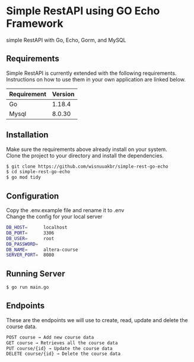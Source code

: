 # Simple RestAPI using GO Echo Framework

simple RestAPI with Go, Echo, Gorm, and MySQL

## Requirements

Simple RestAPI is currently extended with the following requirements.  
Instructions on how to use them in your own application are linked below.

| Requirement | Version |
| ----------- | ------- |
| Go          | 1.18.4  |
| Mysql       | 8.0.30  |

## Installation

Make sure the requirements above already install on your system.  
Clone the project to your directory and install the dependencies.

```bash
$ git clone https://github.com/wisnuuakbr/simple-rest-go-echo
$ cd simple-rest-go-echo
$ go mod tidy
```

## Configuration
Copy the .env.example file and rename it to .env  
Change the config for your local server

```bash
DB_HOST=      localhost
DB_PORT=      3306
DB_USER=      root
DB_PASSWORD=
DB_NAME=      altera-course
SERVER_PORT=  8080
```

## Running Server

```bash
$ go run main.go
```

## Endpoints

These are the endpoints we will use to create, read, update and delete the course data.

```bash
POST course → Add new course data
GET course → Retrieves all the course data
PUT course/{id} → Update the course data
DELETE course/{id} → Delete the course data
```
